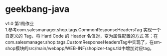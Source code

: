 # geekbang-java

v1.0 第1周作业  
1.参考com.salesmanager.shop.tags.CommonResponseHeadersTag 实现一个自定义的 Tag，将 Hard Code 的 Header 名值对，变为属性配置的方式
答：在com.salesmanager.shop.tags.CustomResponseHeadersTag中实现了，在sm-shop模块的src/main/webapp/WEB-INF/shopizer-tags.tld中增加对应tag。
 